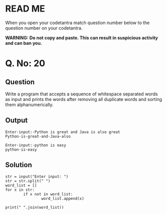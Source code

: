 # READ ME
When you open your codetantra match question number below to the question number on your codetantra.

**WARNING: Do not copy and paste. This can result in suspicious activity and can ban you.**

# Q. No: 20

## Question
Write a program that accepts a sequence of whitespace separated words as input and prints  the  words  after  removing  all  duplicate  words  and  sorting  them alphanumerically.

## Output
```
Enter·input:·Python is great and Java is also great
Python·is·great·and·Java·also
```
```
Enter·input:·python is easy
python·is·easy
```

## Solution
```
str = input("Enter input: ")
str = str.split(" ")
word_list = []
for x in str:
        if x not in word_list:
                word_list.append(x)

print(" ".join(word_list))
```